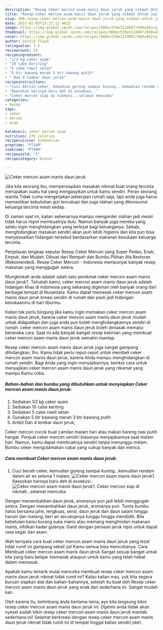 ```yaml
---
description: "Resep Ceker mercon asam manis daun jeruk yang nikmat Untuk Jualan"
title: "Resep Ceker mercon asam manis daun jeruk yang nikmat Untuk Jualan"
slug: 390-resep-ceker-mercon-asam-manis-daun-jeruk-yang-nikmat-untuk-jualan
date: 2021-02-05T23:12:13.461Z
image: https://img-global.cpcdn.com/recipes/988ec5f0e3124907/680x482cq70/ceker-mercon-asam-manis-daun-jeruk-foto-resep-utama.jpg
thumbnail: https://img-global.cpcdn.com/recipes/988ec5f0e3124907/680x482cq70/ceker-mercon-asam-manis-daun-jeruk-foto-resep-utama.jpg
cover: https://img-global.cpcdn.com/recipes/988ec5f0e3124907/680x482cq70/ceker-mercon-asam-manis-daun-jeruk-foto-resep-utama.jpg
author: Gerald Floyd
ratingvalue: 3.6
reviewcount: 14
recipeingredient:
- "1/2 kg ceker ayam"
- "10 cabe keriting"
- "5 cabe rawit setan"
- "5 btr bawang merah 3 btr bawang putih"
- " Dan 4 lembar daun jeruk"
recipeinstructions:
- "Cuci bersih ceker, kemudian goreng sampai kuning...kemudian rendam dalam air es selama 1 malam,"
- "Keesokan harinya baru deh di exsekusi.."
- "Ceker mercon siap di nikmati...selamat mencoba"
categories:
- Resep
tags:
- ceker
- mercon
- asam

katakunci: ceker mercon asam 
nutrition: 278 calories
recipecuisine: Indonesian
preptime: "PT14M"
cooktime: "PT49M"
recipeyield: "1"
recipecategory: Dinner

---
```



![Ceker mercon asam manis daun jeruk](https://img-global.cpcdn.com/recipes/988ec5f0e3124907/680x482cq70/ceker-mercon-asam-manis-daun-jeruk-foto-resep-utama.jpg)

Jika kita seorang ibu, mempersiapkan masakan nikmat buat orang tercinta merupakan suatu hal yang mengasyikan untuk kamu sendiri. Peran seorang  wanita Tidak cuma mengerjakan pekerjaan rumah saja, tapi anda juga harus memastikan kebutuhan gizi tercukupi dan juga olahan yang dikonsumsi keluarga tercinta mesti sedap.

Di zaman  saat ini, kalian sebenarnya mampu mengorder olahan jadi meski tidak harus repot membuatnya dulu. Namun banyak juga mereka yang selalu ingin menghidangkan yang terlezat bagi keluarganya. Sebab, menghidangkan masakan sendiri akan jauh lebih higienis dan kita pun bisa menyesuaikan hidangan tersebut berdasarkan makanan kesukaan keluarga tercinta. 

Penjelasan lengkap seputar Resep Ceker Mercon yang Super Pedas, Enak, Empuk, dan Mudah. Dibuat dari Rempah dan Bumbu Pilihan Ala Restoran (Rekomended). Resep Ceker Mercon - Indonesia mempunyai banyak resep makanan yang menggugah selera.

Mungkinkah anda adalah salah satu penikmat ceker mercon asam manis daun jeruk?. Tahukah kamu, ceker mercon asam manis daun jeruk adalah hidangan khas di Indonesia yang sekarang digemari oleh banyak orang dari berbagai tempat di Nusantara. Kamu dapat memasak ceker mercon asam manis daun jeruk kreasi sendiri di rumah dan pasti jadi hidangan kesukaanmu di hari liburmu.

Kalian tak perlu bingung jika kamu ingin memakan ceker mercon asam manis daun jeruk, karena ceker mercon asam manis daun jeruk mudah untuk didapatkan dan juga anda pun boleh menghidangkannya sendiri di rumah. ceker mercon asam manis daun jeruk boleh dimasak memalui beraneka cara. Saat ini ada banyak banget resep kekinian yang membuat ceker mercon asam manis daun jeruk semakin mantap.

Resep ceker mercon asam manis daun jeruk juga sangat gampang dihidangkan, lho. Kamu tidak perlu repot-repot untuk membeli ceker mercon asam manis daun jeruk, karena Anda mampu menghidangkan di rumah sendiri. Bagi Anda yang ingin menyajikannya, berikut cara untuk menyajikan ceker mercon asam manis daun jeruk yang nikamat yang mampu Kamu coba.

<!--inarticleads1-->

##### Bahan-bahan dan bumbu yang dibutuhkan untuk menyiapkan Ceker mercon asam manis daun jeruk:

1. Sediakan 1/2 kg ceker ayam
1. Sediakan 10 cabe keriting
1. Sediakan 5 cabe rawit setan
1. Gunakan 5 btr bawang merah 3 btr bawang putih
1. Ambil  Dan 4 lembar daun jeruk,


Ceker mercon cocok buat camilan malam hari atau makan bareng nasi putih hangat. Penjual ceker mercon sendiri biasanya menjajakannya saat malam hari. Namun, kamu dapat membuatnya sendiri tanpa menunggu malam. Bumbu ceker mengutamakan cabai yang cukup banyak dan merica. 

<!--inarticleads2-->

##### Cara membuat Ceker mercon asam manis daun jeruk:

1. Cuci bersih ceker, kemudian goreng sampai kuning...kemudian rendam dalam air es selama 1 malam,
<img src="https://img-global.cpcdn.com/steps/674fb759a81a84c6/160x128cq70/ceker-mercon-asam-manis-daun-jeruk-langkah-memasak-1-foto.jpg" alt="Ceker mercon asam manis daun jeruk">1. Keesokan harinya baru deh di exsekusi..
<img src="https://img-global.cpcdn.com/steps/300f09f8a3b8eac5/160x128cq70/ceker-mercon-asam-manis-daun-jeruk-langkah-memasak-2-foto.jpg" alt="Ceker mercon asam manis daun jeruk">1. Ceker mercon siap di nikmati...selamat mencoba


Dengan menambahkan daun jeruk, aromanya pun jadi lebih menggugah selera. Dengan menambahkan daun jeruk, aromanya pun. Tumis bumbu halus bersama jahe, lengkuas, serai, daun jeruk dan daun salam hingga harum dan matang, beri air secukupnya tunggu hingga mendidih. Bila kebetulan kamu kurang suka manis atau memang menghindari makanan manis, nihilkan kadar gulanya. Ganti dengan perasan jeruk nipis untuk dapat rasa segar dan asam. 

Wah ternyata cara buat ceker mercon asam manis daun jeruk yang lezat tidak rumit ini gampang sekali ya! Kamu semua bisa mencobanya. Cara Membuat ceker mercon asam manis daun jeruk Sangat sesuai banget untuk kita yang baru belajar memasak ataupun untuk kamu yang telah hebat dalam memasak.

Apakah kamu tertarik mulai mencoba membuat resep ceker mercon asam manis daun jeruk nikmat tidak rumit ini? Kalau kalian mau, yuk kita segera buruan siapkan alat dan bahan-bahannya, setelah itu buat deh Resep ceker mercon asam manis daun jeruk yang enak dan sederhana ini. Sangat mudah kan. 

Oleh karena itu, ketimbang anda berlama-lama, ayo kita langsung bikin resep ceker mercon asam manis daun jeruk ini. Dijamin anda tiidak akan nyesel sudah bikin resep ceker mercon asam manis daun jeruk mantab sederhana ini! Selamat berkreasi dengan resep ceker mercon asam manis daun jeruk nikmat tidak rumit ini di tempat tinggal kalian sendiri,oke!.

